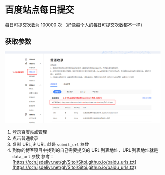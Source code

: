 # 百度站点每日提交

每日可提交次数为 100000 次 （好像每个人的每日可提交次数都不一样）

## 获取参数

![获取 submit_url 教程](./img/submit_url.png)

1. 登录[百度站点管理](https://ziyuan.baidu.com/site/index#/)
2. 点击普通收录
3. 复制 URL,该 URL 就是 `submit_url` 参数
4. 到你的博客项目中找到的自己需要提交的 URL 列表地址，URL 列表地址就是 `data_url` 参数
   参考：[https://cdn.jsdelivr.net/gh/Sitoi/Sitoi.github.io/baidu_urls.txt](https://cdn.jsdelivr.net/gh/Sitoi/Sitoi.github.io/baidu_urls.txt)